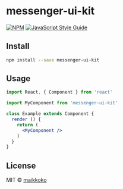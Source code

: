 # messenger-ui-kit

> 

[![NPM](https://img.shields.io/npm/v/messenger-ui-kit.svg)](https://www.npmjs.com/package/messenger-ui-kit) [![JavaScript Style Guide](https://img.shields.io/badge/code_style-standard-brightgreen.svg)](https://standardjs.com)

## Install

```bash
npm install --save messenger-ui-kit
```

## Usage

```jsx
import React, { Component } from 'react'

import MyComponent from 'messenger-ui-kit'

class Example extends Component {
  render () {
    return (
      <MyComponent />
    )
  }
}
```

## License

MIT © [maikkoko](https://github.com/maikkoko)
